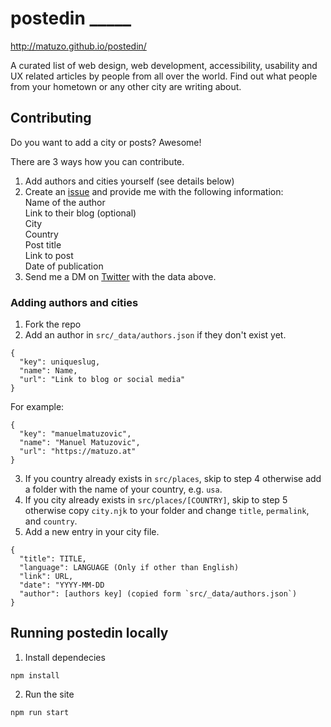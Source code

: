 # postedin _____

<http://matuzo.github.io/postedin/>

A curated list of web design, web development, accessibility, usability and UX related articles by people from all over the world. Find out what people from your hometown or any other city are writing about.

## Contributing

Do you want to add a city or posts? Awesome! 

There are 3 ways how you can contribute.

1. Add authors and cities yourself (see details below)
2. Create an [issue](https://github.com/matuzo/postedin/issues) and provide me with the following information:  
  Name of the author  
  Link to their blog (optional)  
  City  
  Country  
  Post title  
  Link to post  
  Date of publication
3. Send me a DM on [Twitter](http://twitter.com/mmatuzo) with the data above.

### Adding authors and cities

1. Fork the repo
2. Add an author in `src/_data/authors.json` if they don't exist yet.
  ```
  {
    "key": uniqueslug,
    "name": Name,
    "url": "Link to blog or social media"
  }
  ```
  For example:
  ```
  {
    "key": "manuelmatuzovic",
    "name": "Manuel Matuzovic",
    "url": "https://matuzo.at"
  }
  ```
3. If you country already exists in `src/places`, skip to step 4 otherwise add a folder with the name of your country, e.g. `usa`.
4. If you city already exists in `src/places/[COUNTRY]`, skip to step 5 otherwise copy `city.njk` to your folder and change `title`, `permalink`, and `country`.
5. Add a new entry in your city file.

```
{
  "title": TITLE,
  "language": LANGUAGE (Only if other than English)
  "link": URL,
  "date": "YYYY-MM-DD
  "author": [authors key] (copied form `src/_data/authors.json`)
}
```

## Running postedin locally

1. Install dependecies
```
npm install
```

2. Run the site
```
npm run start
```
